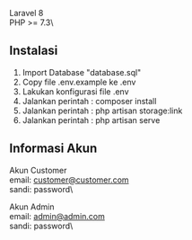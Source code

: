 Laravel 8\
PHP >= 7.3\

## Instalasi

1. Import Database "database.sql"
2. Copy file .env.example ke .env
3. Lakukan konfigurasi file .env
4. Jalankan perintah : composer install
5. Jalankan perintah : php artisan storage:link
6. Jalankan perintah : php artisan serve

## Informasi Akun

Akun Customer\
email: customer@customer.com\
sandi: password\\

Akun Admin\
email: admin@admin.com\
sandi: password\